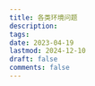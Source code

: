 ```yaml
---
title: 各类环境问题
description:
tags:
date: 2023-04-19
lastmod: 2024-12-10
draft: false
comments: false
---
```

